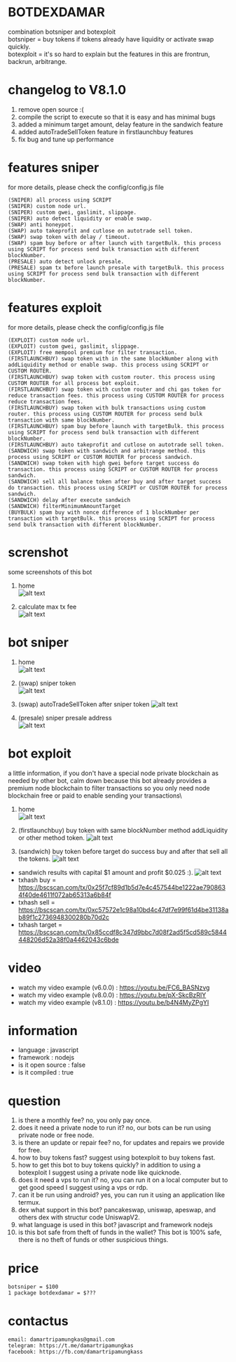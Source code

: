 # BOTDEXDAMAR
combination botsniper and botexploit\
botsniper = buy tokens if tokens already have liquidity or activate swap quickly.\
botexploit = it's so hard to explain but the features in this are frontrun, backrun, arbitrange.

# changelog to V8.1.0
1. remove open source :(
2. compile the script to execute so that it is easy and has minimal bugs 
3. added a minimum target amount, delay feature in the sandwich feature 
4. added autoTradeSellToken feature in firstlaunchbuy features 
5. fix bug and tune up performance 

# features sniper
for more details, please check the config/config.js file
```
(SNIPER) all process using SCRIPT
(SNIPER) custom node url.
(SNIPER) custom gwei, gaslimit, slippage.
(SNIPER) auto detect liquidity or enable swap.
(SWAP) anti honeypot.
(SWAP) auto takeprofit and cutlose on autotrade sell token.
(SWAP) swap token with delay / timeout.
(SWAP) spam buy before or after launch with targetBulk. this process using SCRIPT for process send bulk transaction with different blockNumber.
(PRESALE) auto detect unlock presale.
(PRESALE) spam tx before launch presale with targetBulk. this process using SCRIPT for process send bulk transaction with different blockNumber.
```

# features exploit
for more details, please check the config/config.js file
```
(EXPLOIT) custom node url.
(EXPLOIT) custom gwei, gaslimit, slippage.
(EXPLOIT) free mempool premium for filter transaction.
(FIRSTLAUNCHBUY) swap token with in the same blockNumber along with addLiquidity method or enable swap. this process using SCRIPT or CUSTOM ROUTER.
(FIRSTLAUNCHBUY) swap token with custom router. this process using CUSTOM ROUTER for all process bot exploit.
(FIRSTLAUNCHBUY) swap token with custom router and chi gas token for reduce transaction fees. this process using CUSTOM ROUTER for process reduce transaction fees.
(FIRSTLAUNCHBUY) swap token with bulk transactions using custom router. this process using CUSTOM ROUTER for process send bulk transaction with same blockNumber.
(FIRSTLAUNCHBUY) spam buy before launch with targetBulk. this process using SCRIPT for process send bulk transaction with different blockNumber.
(FIRSTLAUNCHBUY) auto takeprofit and cutlose on autotrade sell token.
(SANDWICH) swap token with sandwich and arbitrange method. this process using SCRIPT or CUSTOM ROUTER for process sandwich.
(SANDWICH) swap token with high gwei before target success do transaction. this process using SCRIPT or CUSTOM ROUTER for process sandwich.
(SANDWICH) sell all balance token after buy and after target success do transaction. this process using SCRIPT or CUSTOM ROUTER for process sandwich.
(SANDWICH) delay after execute sandwich
(SANDWICH) filterMinimumAmountTarget
(BUYBULK) spam buy with nonce difference of 1 blockNumber per transaction with targetBulk. this process using SCRIPT for process send bulk transaction with different blockNumber.
```

# screnshot
some screenshots of this bot

1. home\
![alt text](https://github.com/damartripamungkas/botdexdamar/blob/main/images/home.png?raw=true)

2. calculate max tx fee\
![alt text](https://github.com/damartripamungkas/botdexdamar/blob/main/images/toolsCalculateTxFee.png?raw=true)

# bot sniper
1. home\
![alt text](https://github.com/damartripamungkas/botdexdamar/blob/main/images/botsniper.png?raw=true)

2. (swap) sniper token\
![alt text](https://github.com/damartripamungkas/botdexdamar/blob/main/images/botsniperSwap.png?raw=true)

3. (swap) autoTradeSellToken after sniper token
![alt text](https://github.com/damartripamungkas/botdexdamar/blob/main/images/botsniperSwapAutoTradeSellToken.png?raw=true)

4. (presale) sniper presale address\
![alt text](https://github.com/damartripamungkas/botdexdamar/blob/main/images/presale.jpg?raw=true)

# bot exploit
a little information, if you don't have a special node private blockchain as needed by other bot, calm down because this bot already provides a premium node blockchain to filter transactions so you only need node blockchain free or paid to enable sending your transactions\

1. home\
![alt text](https://github.com/damartripamungkas/botdexdamar/blob/main/images/botexploit.png?raw=true)

2. (firstlaunchbuy) buy token with same blockNumber method addLiquidity or other method token. 
![alt text](https://github.com/damartripamungkas/botdexdamar/blob/main/images/botexploitFirstlaunchbuy.png?raw=true)

3. (sandwich) buy token before target do success buy and after that sell all the tokens.
![alt text](https://github.com/damartripamungkas/botdexdamar/blob/main/images/botexploitSandwich.png?raw=true)

- sandwich results with capital $1 amount and profit $0.025 :).
![alt text](https://github.com/damartripamungkas/botdexdamar/blob/main/images/botexploitSandwich2.png?raw=true)
- txhash buy = https://bscscan.com/tx/0x25f7cf89d1b5d7e4c457544be1222ae7908634f40de4611f072ab65313a6b84f
- txhash sell = https://bscscan.com/tx/0xc57572e1c98a10bd4c47df7e99f61d4be31138ab89f1c2736948300280b70d2c
- txhash target = https://bscscan.com/tx/0x85ccdf8c347d9bbc7d08f2ad5f5cd589c5844448206d52a38f0a4462043c6bde

# video
- watch my video example (v6.0.0) : https://youtu.be/FC6_BASNzvg
- watch my video example (v8.0.0) : https://youtu.be/pX-SkcBzRIY
- watch my video example (v8.1.0) : https://youtu.be/b4N4MyZPgYI

# information
- language : javascript
- framework : nodejs
- is it open source : false
- is it compiled : true

# question
1. is there a monthly fee? no, you only pay once.
2. does it need a private node to run it? no, our bots can be run using private node or free node.
3. is there an update or repair fee? no, for updates and repairs we provide for free.
4. how to buy tokens fast? suggest using botexploit to buy tokens fast.
5. how to get this bot to buy tokens quickly? in addition to using a botexploit I suggest using a private node like quicknode.
6. does it need a vps to run it? no, you can run it on a local computer but to get good speed I suggest using a vps or rdp.
7. can it be run using android? yes, you can run it using an application like termux.
8. dex what support in this bot? pancakeswap, uniswap, apeswap, and others dex with structur code UniswapV2.
9. what language is used in this bot? javascript and framework nodejs
10. is this bot safe from theft of funds in the wallet? This bot is 100% safe, there is no theft of funds or other suspicious things.

# price
```
botsniper = $100
1 package botdexdamar = $???
```

# contactus
```
email: damartripamungkas@gmail.com
telegram: https://t.me/damartripamungkas
facebook: https://fb.com/damartripamungkass
```
